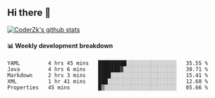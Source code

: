 ## Hi there 👋

[![CoderZk's github stats](https://github-readme-stats.vercel.app/api?username=zhoukuo123&show_icons=true&count_private=true)](https://github.com/anuraghazra/github-readme-stats)

#### :bar_chart: Weekly development breakdown

<!--START_SECTION:waka-->
```text
YAML         4 hrs 45 mins   █████████░░░░░░░░░░░░░░░░   35.55 % 
Java         4 hrs 6 mins    ███████▓░░░░░░░░░░░░░░░░░   30.71 % 
Markdown     2 hrs 3 mins    ████░░░░░░░░░░░░░░░░░░░░░   15.41 % 
XML          1 hr 41 mins    ███░░░░░░░░░░░░░░░░░░░░░░   12.60 % 
Properties   45 mins         █▒░░░░░░░░░░░░░░░░░░░░░░░   05.66 % 
```
<!--END_SECTION:waka-->
